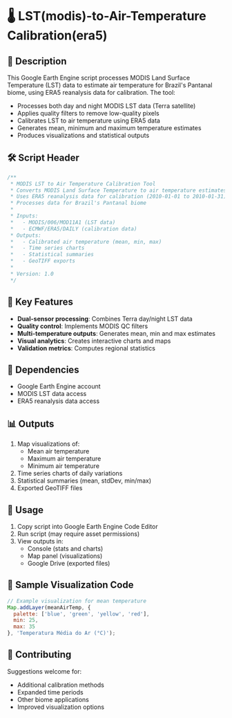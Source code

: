 # 🌡️ LST(modis)-to-Air-Temperature Calibration(era5)

## 📝 Description  
This Google Earth Engine script processes MODIS Land Surface Temperature (LST) data to estimate air temperature for Brazil's Pantanal biome, using ERA5 reanalysis data for calibration. The tool:

- Processes both day and night MODIS LST data (Terra satellite)
- Applies quality filters to remove low-quality pixels
- Calibrates LST to air temperature using ERA5 data
- Generates mean, minimum and maximum temperature estimates
- Produces visualizations and statistical outputs

## 🛠️ Script Header

```javascript
/**
 * MODIS LST to Air Temperature Calibration Tool
 * Converts MODIS Land Surface Temperature to air temperature estimates
 * Uses ERA5 reanalysis data for calibration (2010-01-01 to 2010-01-31)
 * Processes data for Brazil's Pantanal biome
 * 
 * Inputs: 
 *   - MODIS/006/MOD11A1 (LST data)
 *   - ECMWF/ERA5/DAILY (calibration data)
 * Outputs: 
 *   - Calibrated air temperature (mean, min, max)
 *   - Time series charts
 *   - Statistical summaries
 *   - GeoTIFF exports
 * 
 * Version: 1.0
 */
```

## 🌟 Key Features
- **Dual-sensor processing**: Combines Terra day/night LST data
- **Quality control**: Implements MODIS QC filters
- **Multi-temperature outputs**: Generates mean, min and max estimates
- **Visual analytics**: Creates interactive charts and maps
- **Validation metrics**: Computes regional statistics

## 🧩 Dependencies
- Google Earth Engine account
- MODIS LST data access
- ERA5 reanalysis data access

## 📊 Outputs
1. Map visualizations of:
   - Mean air temperature
   - Maximum air temperature  
   - Minimum air temperature
2. Time series charts of daily variations
3. Statistical summaries (mean, stdDev, min/max)
4. Exported GeoTIFF files

## 🚀 Usage
1. Copy script into Google Earth Engine Code Editor
2. Run script (may require asset permissions)
3. View outputs in:
   - Console (stats and charts)
   - Map panel (visualizations)
   - Google Drive (exported files)

## 📄 Sample Visualization Code
```javascript
// Example visualization for mean temperature
Map.addLayer(meanAirTemp, {
  palette: ['blue', 'green', 'yellow', 'red'],
  min: 25,
  max: 35
}, 'Temperatura Média do Ar (°C)');
```

## 🤝 Contributing
Suggestions welcome for:
- Additional calibration methods
- Expanded time periods
- Other biome applications
- Improved visualization options
